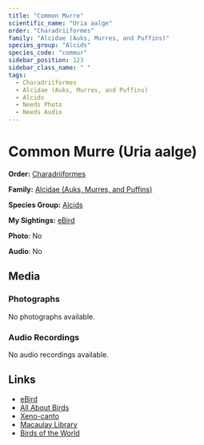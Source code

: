 ```yaml
---
title: "Common Murre"
scientific_name: "Uria aalge"
order: "Charadriiformes"
family: "Alcidae (Auks, Murres, and Puffins)"
species_group: "Alcids"
species_code: "commur"
sidebar_position: 123
sidebar_class_name: " "
tags: 
  - Charadriiformes
  - Alcidae (Auks, Murres, and Puffins)
  - Alcids
  - Needs Photo
  - Needs Audio
---
```


# Common Murre (Uria aalge)

**Order:** [Charadriiformes](/tags/charadriiformes)

**Family:** [Alcidae (Auks, Murres, and Puffins)](/tags/alcidae-auks-murres-and-puffins)

**Species Group:** [Alcids](/tags/alcids)

**My Sightings:** [eBird](https://ebird.org/lifelist?r=world&time=life&spp=commur)

**Photo**: No 

**Audio**: No

## Media
### Photographs
No photographs available.

### Audio Recordings
No audio recordings available.

## Links
* [eBird](https://ebird.org/species/commur) 
* [All About Birds](https://www.allaboutbirds.org/guide/commur) 
* [Xeno-canto](https://www.xeno-canto.org/species/uria-aalge) 
* [Macaulay Library](https://search.macaulaylibrary.org/catalog?taxonCode=commur&sort=rating_rank_desc)
* [Birds of the World](https://birdsoftheworld.org/bow/species/commur)
